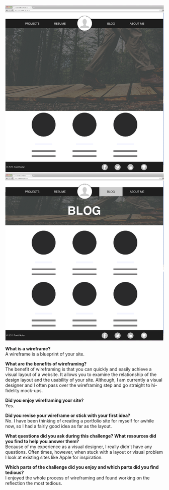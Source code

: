 ![index.html wireframe](imgs/wireframe-index.png)   
![blog.html wireframe](imgs/wireframe-blog-index.png)   
   

**What is a wireframe?**   
A wireframe is a blueprint of your site.

**What are the benefits of wireframing?**   
The benefit of wireframing is that you can quickly and easily achieve a visual layout of a website. It allows you to examine the relationship of the design layout and the usability of your site. Although, I am currently a visual designer and I often pass over the wireframing step and go straight to hi-fidelity mock-ups.

**Did you enjoy wireframing your site?**   
Yes.

**Did you revise your wireframe or stick with your first idea?**   
No. I have been thinking of creating a portfolio site for myself for awhile now, so I had a fairly good idea as far as the layout.

**What questions did you ask during this challenge? What resources did you find to help you answer them?**   
Because of my experience as a visual designer, I really didn't have any questions. Often times, however, when stuck with a layout or visual problem I look at existing sites like Apple for inspiration.

**Which parts of the challenge did you enjoy and which parts did you find tedious?**   
I enjoyed the whole process of wireframing and found working on the reflection the most tedious.